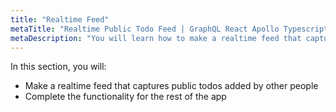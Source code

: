 ```yaml
---
title: "Realtime Feed"
metaTitle: "Realtime Public Todo Feed | GraphQL React Apollo Typescript Tutorial"
metaDescription: "You will learn how to make a realtime feed that captures public todos added by other people."
---
```


In this section, you will:

- Make a realtime feed that captures public todos added by other people
- Complete the functionality for the rest of the app
